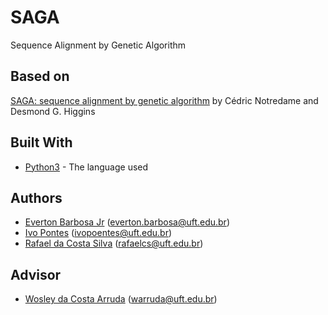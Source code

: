 # SAGA

Sequence Alignment by Genetic Algorithm

## Based on

[SAGA: sequence alignment by genetic algorithm](https://www.ncbi.nlm.nih.gov/pmc/articles/PMC145823/pdf/241515.pdf) by Cédric Notredame and Desmond G. Higgins

## Built With

* [Python3](https://docs.python.org/3/) - The language used 

## Authors

* [Everton Barbosa Jr](https://github.com/ejkun) (everton.barbosa@uft.edu.br)
* [Ivo Pontes](https://github.com/poentes) (ivopoentes@uft.edu.br)
* [Rafael da Costa Silva](https://github.com/RafaelSilva7) (rafaelcs@uft.edu.br)

## Advisor

* [Wosley da Costa Arruda](http://github.com/) (warruda@uft.edu.br)